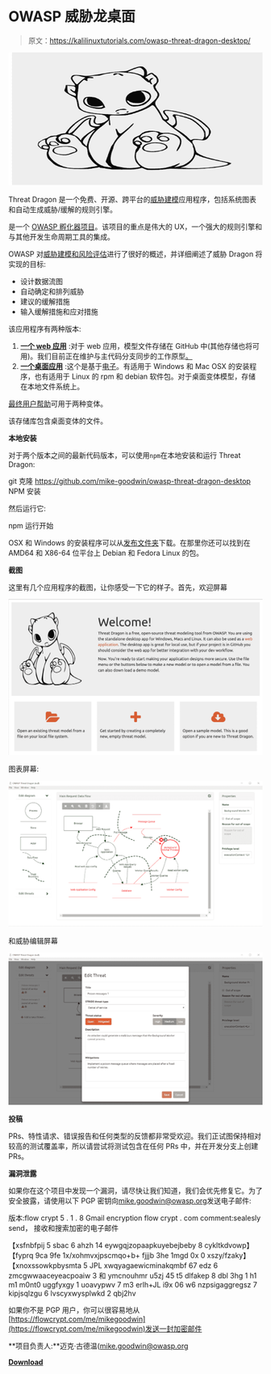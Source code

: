 # OWASP 威胁龙桌面

> 原文：<https://kalilinuxtutorials.com/owasp-threat-dragon-desktop/>

[![OWASP Threat Dragon Desktop](img/c85cc2d5198d241f816311ce01233daf.png "OWASP Threat Dragon Desktop")](https://1.bp.blogspot.com/-sd6GJziiUOs/XxQlWnxbxkI/AAAAAAAAG6c/WmVIwplUxsono5VTx3e1wg400ZKLfCo_QCLcBGAsYHQ/s1600/Threat%2BDragon-2%25281%2529.png)

Threat Dragon 是一个免费、开源、跨平台的[威胁建模](https://owasp.org/www-community/Threat_Modeling)应用程序，包括系统图表和自动生成威胁/缓解的规则引擎。

是一个 [OWASP 孵化器项目](https://owasp.org/www-project-threat-dragon/)。该项目的重点是伟大的 UX，一个强大的规则引擎和与其他开发生命周期工具的集成。

OWASP 对[威胁建模和风险评估](https://owasp.org/www-community/Application_Threat_Modeling)进行了很好的概述，并详细阐述了威胁 Dragon 将实现的目标:

*   设计数据流图
*   自动确定和排列威胁
*   建议的缓解措施
*   输入缓解措施和应对措施

该应用程序有两种版本:

1.  [**一个 web 应用**](https://github.com/mike-goodwin/owasp-threat-dragon) :对于 web 应用，模型文件存储在 GitHub 中(其他存储也将可用)。我们目前正在维护与主代码分支同步的工作原型[。](https://threatdragon.org)
2.  [**一个桌面应用**](https://github.com/mike-goodwin/owasp-threat-dragon-desktop) :这个是基于[电子](https://electron.atom.io/)。有适用于 Windows 和 Mac OSX 的安装程序，也有适用于 Linux 的 rpm 和 debian 软件包。对于桌面变体模型，存储在本地文件系统上。

[最终用户帮助](http://docs.threatdragon.org/)可用于两种变体。

该存储库包含桌面变体的文件。

**本地安装**

对于两个版本之间的最新代码版本，可以使用`npm`在本地安装和运行 Threat Dragon:

git 克隆 https://github.com/mike-goodwin/owasp-threat-dragon-desktop
NPM 安装

然后运行它:

npm 运行开始

OSX 和 Windows 的安装程序可以从[发布文件夹](https://github.com/mike-goodwin/owasp-threat-dragon-desktop/releases)下载。在那里你还可以找到在 AMD64 和 X86-64 位平台上 Debian 和 Fedora Linux 的包。

**截图**

这里有几个应用程序的截图，让你感受一下它的样子。首先，欢迎屏幕

![](img/6e98a23b3806d00371f39676c8e80ea5.png)

图表屏幕:

![](img/9f72d9c8d2ec62e636c2fffcbdc67043.png)

和威胁编辑屏幕

![](img/ce8dd8d24152c9b0859a4cc60aa28e90.png)

**投稿**

PRs、特性请求、错误报告和任何类型的反馈都非常受欢迎。我们正试图保持相对较高的测试覆盖率，所以请尝试将测试包含在任何 PRs 中，并在开发分支上创建 PRs。

**漏洞泄露**

如果你在这个项目中发现一个漏洞，请尽快让我们知道，我们会优先修复它。为了安全披露，请使用以下 PGP 密钥向[mike.goodwin@owasp.org](mailto:mike.goodwin@owasp.org)发送电子邮件:

版本:flow crypt 5 . 1 . 8 Gmail encryption flow crypt . com
comment:sealesly send， 接收和搜索加密的电子邮件

【xsfnbfpij 5 sbac 6 ahzh 14 eywgqjzopaapkuyebejbeby 8 cykltkdvowp】
【fyprq 9ca 9fe 1x/xohmvxjpscmqo+b+ fjjjb 3he 1mgd 0x 0 xszy/fzaky】【xnoxssowkpbysmta 5 JPL xwqyagaewicminakqmbf 67 edz 6 zmcgwwaaceyeacpoaiw 3 和 ymcnouhmr
u5zj 45 t5 dlfakep 8 dbl 3hg 1 h1 m1 m0nt0 uggfyxgy 1 uoavypwv 7 m3 erlh+JL
i9x 06 w6 nzpsigaggregsz 7 kipjsqlzgu 6 lvscyxwysplwkd 2 qbj2hv

如果你不是 PGP 用户，你可以很容易地从[https://flowcrypt.com/me/mikegoodwin](https://flowcrypt.com/me/mikegoodwin)发送一封加密邮件

**项目负责人:**迈克·古德温([mike.goodwin@owasp.org](mailto:mike.goodwin@owasp.org)

[**Download**](https://github.com/mike-goodwin/owasp-threat-dragon-desktop)